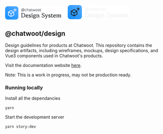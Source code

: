 <img src="./src/assets/images/brand-assets/logo.png#gh-light-mode-only" width="200px" alt="Chat dashboard dark mode"/>
<img src="./src/assets/images/brand-assets/logo-dark.png#gh-dark-mode-only" width="200px"  alt="Chat dashboard dark mode"/>

@chatwoot/design
---


Design guidelines for products at Chatwoot. This repository contains the design artifacts, including wireframes, mockups, design specifications, and Vue3 components used in Chatwoot's products.

Visit the documentation website [here](https://design.chatwoot.com).

Note: This is a work in progress, may not be production ready.

### Running locally

Install all the dependancies
```
yarn
```

Start the development server
```
yarn story:dev
```
